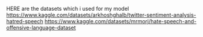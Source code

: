 HERE are the datasets which i used for my model
https://www.kaggle.com/datasets/arkhoshghalb/twitter-sentiment-analysis-hatred-speech
https://www.kaggle.com/datasets/mrmorj/hate-speech-and-offensive-language-dataset
